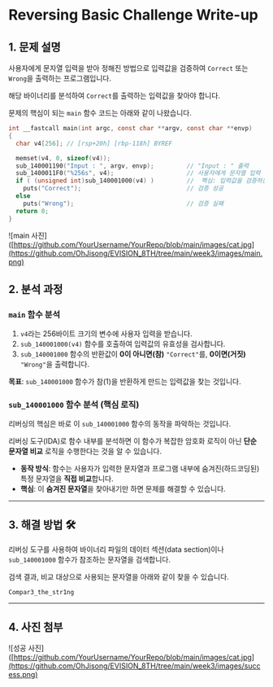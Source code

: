 # Reversing Basic Challenge Write-up

## 1. 문제 설명

사용자에게 문자열 입력을 받아 정해진 방법으로 입력값을 검증하여 `Correct` 또는 `Wrong`을 출력하는 프로그램입니다.

해당 바이너리를 분석하여 `Correct`를 출력하는 입력값을 찾아야 합니다.

문제의 핵심이 되는 `main` 함수 코드는 아래와 같이 나왔습니다.

```c
int __fastcall main(int argc, const char **argv, const char **envp)
{
  char v4[256]; // [rsp+20h] [rbp-118h] BYREF

  memset(v4, 0, sizeof(v4));
  sub_140001190("Input : ", argv, envp);         // "Input : " 출력
  sub_1400011F0("%256s", v4);                    // 사용자에게 문자열 입력 받음
  if ( (unsigned int)sub_140001000(v4) )         //  핵심: 입력값을 검증하는 함수
    puts("Correct");                             // 검증 성공
  else
    puts("Wrong");                               // 검증 실패
  return 0;
}
```

![main 사진]([https://github.com/YourUsername/YourRepo/blob/main/images/cat.jpg](https://github.com/OhJisong/EVISION_8TH/tree/main/week3/images/main.png)

## 2. 분석 과정

### `main` 함수 분석

1.  `v4`라는 256바이트 크기의 변수에 사용자 입력을 받습니다.
2.  `sub_140001000(v4)` 함수를 호출하여 입력값의 유효성을 검사합니다.
3.  `sub_140001000` 함수의 반환값이 **0이 아니면(참)** `"Correct"`를, **0이면(거짓)** `"Wrong"`을 출력합니다.

**목표**: `sub_140001000` 함수가 참(1)을 반환하게 만드는 입력값을 찾는 것입니다.

### `sub_140001000` 함수 분석 (핵심 로직) 

리버싱의 핵심은 바로 이 `sub_140001000` 함수의 동작을 파악하는 것입니다.

리버싱 도구(IDA)로 함수 내부를 분석하면 이 함수가 복잡한 암호화 로직이 아닌 **단순 문자열 비교** 로직을 수행한다는 것을 알 수 있습니다.

-   **동작 방식**: 함수는 사용자가 입력한 문자열과 프로그램 내부에 숨겨진(하드코딩된) 특정 문자열을 **직접 비교**합니다.
-   **핵심**: 이 **숨겨진 문자열**을 찾아내기만 하면 문제를 해결할 수 있습니다.

---

## 3. 해결 방법 🛠️

리버싱 도구를 사용하여 바이너리 파일의 데이터 섹션(data section)이나 `sub_140001000` 함수가 참조하는 문자열을 검색합니다.

검색 결과, 비교 대상으로 사용되는 문자열을 아래와 같이 찾을 수 있습니다.

`Compar3_the_str1ng`

---

## 4. 사진 첨부
![성공 사진]([https://github.com/YourUsername/YourRepo/blob/main/images/cat.jpg](https://github.com/OhJisong/EVISION_8TH/tree/main/week3/images/success.png)
